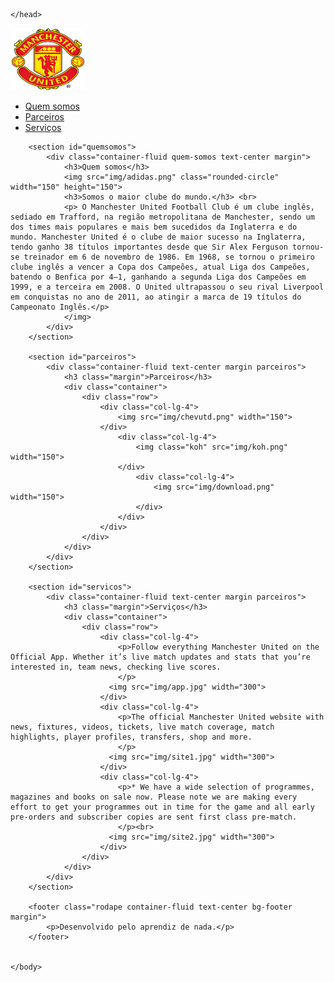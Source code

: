 <!DOCTYPE html>
<html lang="pt-br">
    <head>
        <meta charset="UTF-8">
        <meta http-equiv="X-UA-Compatible" content="IE=edge">
        <meta name="viewport" content="width=device-width, initial-scale=1.0">
        <title>Minha página</title>
        <link rel="stylesheet" type="text/css" href="bootstrap/css/bootstrap.min.css"></link>
        <link rel="stylesheet" type="text/css" href="bootstrap/css/style.css"></link>

    </head>
<body>
    <nav class="navbar navbar-expand-lg navbar-light margin">
        <a class="navbar-brand" href="#">
            <img src="img/united.png" width="120" height="100">
        </a>
        <div class="collapse navbar-collapse">
            <ul class="navbar-nav">
                <li class="nav-item">
                    <a class="nav-link" href="#quemsomos">Quem somos</a>
                </li>
                <li class="nav-item">
                    <a class="nav-link" href="#parceiros">Parceiros</a>
                </li>
                <li class="nav-item">
                    <a class="nav-link" href="#servicos">Serviços</a>
                </li>
            </ul>
        <div>
    </nav>


        <section id="quemsomos">
            <div class="container-fluid quem-somos text-center margin">
                <h3>Quem somos</h3>
                <img src="img/adidas.png" class="rounded-circle" width="150" height="150">
                <h3>Somos o maior clube do mundo.</h3> <br>
                <p> O Manchester United Football Club é um clube inglês, sediado em Trafford, na região metropolitana de Manchester, sendo um dos times mais populares e mais bem sucedidos da Inglaterra e do mundo. Manchester United é o clube de maior sucesso na Inglaterra, tendo ganho 38 títulos importantes desde que Sir Alex Ferguson tornou-se treinador em 6 de novembro de 1986. Em 1968, se tornou o primeiro clube inglês a vencer a Copa dos Campeões, atual Liga dos Campeões, batendo o Benfica por 4–1, ganhando a segunda Liga dos Campeões em 1999, e a terceira em 2008. O United ultrapassou o seu rival Liverpool em conquistas no ano de 2011, ao atingir a marca de 19 títulos do Campeonato Inglês.</p>
                </img>
            </div>
        </section>

        <section id="parceiros">
            <div class="container-fluid text-center margin parceiros">
                <h3 class="margin">Parceiros</h3>
                <div class="container">
                    <div class="row">
                        <div class="col-lg-4">
                            <img src="img/chevutd.png" width="150">
                        </div>
                            <div class="col-lg-4">
                                <img class="koh" src="img/koh.png" width="150">
                            </div>
                                <div class="col-lg-4">
                                    <img src="img/download.png" width="150">
                                </div>
                            </div>
                        </div>
                    </div>
                </div>
            </div>
        </section>

        <section id="servicos">
            <div class="container-fluid text-center margin parceiros">
                <h3 class="margin">Serviços</h3>
                <div class="container">
                    <div class="row">
                        <div class="col-lg-4">
                            <p>Follow everything Manchester United on the Official App. Whether it’s live match updates and stats that you’re interested in, team news, checking live scores.
                            </p>
                          <img src="img/app.jpg" width="300">
                        </div>
                        <div class="col-lg-4">
                            <p>The official Manchester United website with news, fixtures, videos, tickets, live match coverage, match highlights, player profiles, transfers, shop and more.
                            </p>
                          <img src="img/site1.jpg" width="300">
                        </div>
                        <div class="col-lg-4">
                            <p>* We have a wide selection of programmes, magazines and books on sale now. Please note we are making every effort to get your programmes out in time for the game and all early pre-orders and subscriber copies are sent first class pre-match.
                            </p><br>
                          <img src="img/site2.jpg" width="300">
                        </div>
                    </div>         
                </div>
            </div>
        </section>

        <footer class="rodape container-fluid text-center bg-footer margin">
            <p>Desenvolvido pelo aprendiz de nada.</p>
        </footer>


    </body>
</html> 
